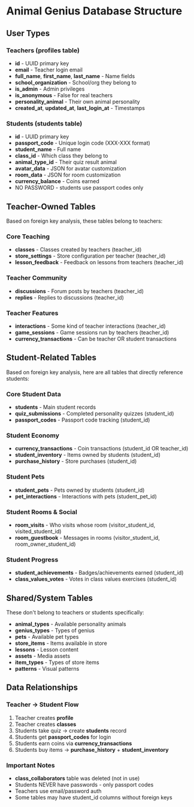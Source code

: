 # Animal Genius Database Structure

## User Types

### Teachers (profiles table)
- **id** - UUID primary key
- **email** - Teacher login email
- **full_name**, **first_name**, **last_name** - Name fields
- **school_organization** - School/org they belong to
- **is_admin** - Admin privileges
- **is_anonymous** - False for real teachers
- **personality_animal** - Their own animal personality
- **created_at**, **updated_at**, **last_login_at** - Timestamps

### Students (students table)
- **id** - UUID primary key
- **passport_code** - Unique login code (XXX-XXX format)
- **student_name** - Full name
- **class_id** - Which class they belong to
- **animal_type_id** - Their quiz result animal
- **avatar_data** - JSON for avatar customization
- **room_data** - JSON for room customization
- **currency_balance** - Coins earned
- NO PASSWORD - students use passport codes only

## Teacher-Owned Tables

Based on foreign key analysis, these tables belong to teachers:

### Core Teaching
- **classes** - Classes created by teachers (teacher_id)
- **store_settings** - Store configuration per teacher (teacher_id)
- **lesson_feedback** - Feedback on lessons from teachers (teacher_id)

### Teacher Community
- **discussions** - Forum posts by teachers (teacher_id)
- **replies** - Replies to discussions (teacher_id)

### Teacher Features
- **interactions** - Some kind of teacher interactions (teacher_id)
- **game_sessions** - Game sessions run by teachers (teacher_id)
- **currency_transactions** - Can be teacher OR student transactions

## Student-Related Tables

Based on foreign key analysis, here are all tables that directly reference students:

### Core Student Data
- **students** - Main student records
- **quiz_submissions** - Completed personality quizzes (student_id)
- **passport_codes** - Passport code tracking (student_id)

### Student Economy
- **currency_transactions** - Coin transactions (student_id OR teacher_id)
- **student_inventory** - Items owned by students (student_id)
- **purchase_history** - Store purchases (student_id)

### Student Pets
- **student_pets** - Pets owned by students (student_id)
- **pet_interactions** - Interactions with pets (student_pet_id)

### Student Rooms & Social
- **room_visits** - Who visits whose room (visitor_student_id, visited_student_id)
- **room_guestbook** - Messages in rooms (visitor_student_id, room_owner_student_id)

### Student Progress
- **student_achievements** - Badges/achievements earned (student_id)
- **class_values_votes** - Votes in class values exercises (student_id)

## Shared/System Tables

These don't belong to teachers or students specifically:

- **animal_types** - Available personality animals
- **genius_types** - Types of genius
- **pets** - Available pet types
- **store_items** - Items available in store
- **lessons** - Lesson content
- **assets** - Media assets
- **item_types** - Types of store items
- **patterns** - Visual patterns

## Data Relationships

### Teacher → Student Flow
1. Teacher creates **profile**
2. Teacher creates **classes**
3. Students take quiz → create **students** record
4. Students get **passport_codes** for login
5. Students earn coins via **currency_transactions**
6. Students buy items → **purchase_history** + **student_inventory**

### Important Notes
- **class_collaborators** table was deleted (not in use)
- Students NEVER have passwords - only passport codes
- Teachers use email/password auth
- Some tables may have student_id columns without foreign keys
